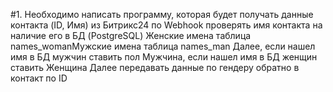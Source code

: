 #1. Необходимо написать программу, которая будет получать данные контакта (ID, Имя) из Битрикс24 по Webhook проверять имя контакта на наличие его в БД (PostgreSQL) 
Женские имена таблица names_womanМужские имена таблица names_man
Далее, если нашел имя в БД мужчин ставить пол Мужчина, если нашел имя в БД женщин ставить Женщина
Далее передавать данные по гендеру обратно в контакт по ID
